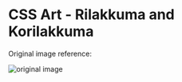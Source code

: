 # CSS Art - Rilakkuma and Korilakkuma

Original image reference:

![original image](https://github.com/michelleracho/css-art-rilakkuma-2/blob/main/src/img/design/original.jpg)
